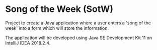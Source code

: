 # Song of the Week (SotW)
Project to create a Java application where a user enters a 'song of the week' into a form which will store the information.

The application will be developed using Java SE Development Kit 11 on IntelliJ IDEA 2018.2.4.




